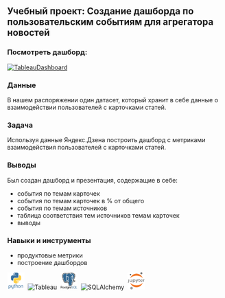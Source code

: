 ## Учебный проект: Создание дашборда по пользовательским событиям для агрегатора новостей

### Посмотреть дашборд:
<div id="badges">
  <a href="https://public.tableau.com/app/profile/anastasia4500/viz/YandexPracticum_TableauProject/Dashboard">
    <img src="https://i0.wp.com/sybyl.com/wp-content/uploads/2019/11/Tableau-Logo-for-website.jpg?ssl=1" alt="TableauDashboard" width="80" height="80"/>
  </a>
</div>

### Данные
В нашем распоряжении один датасет, который хранит в себе данные о взаимодействии пользователей с карточками статей.

### Задача
Используя данные Яндекс.Дзена построить дашборд с метриками взаимодействия пользователей с карточками статей.

### Выводы
Был создан дашборд и презентация, содержащие в себе:
- события по темам карточек
- события по темам карточек в % от общего
- события по темам источников
- таблица соответствия тем источников темам карточек
- выводы

### Навыки и инструменты
- продуктовые метрики
- построение дашбордов
<div>
  <img src="https://github.com/devicons/devicon/blob/master/icons/python/python-original-wordmark.svg" title="Python" alt="Python" width="40" height="40"/>&nbsp;
  <img src="https://i0.wp.com/sybyl.com/wp-content/uploads/2019/11/Tableau-Logo-for-website.jpg?ssl=1" title="Tableau" alt="Tableau" width="40" height="40"/>&nbsp;
  <img src="https://github.com/devicons/devicon/blob/master/icons/postgresql/postgresql-original-wordmark.svg"  title="PostgreSQL" alt="PostgreSQL" width="40" height="40"/>&nbsp;
  <img src="https://avatars.githubusercontent.com/u/6043126?s=200&v=4" title="SQLAlchemy" alt="SQLAlchemy" width="40" height="40"/>&nbsp;
  <img src="https://github.com/devicons/devicon/blob/master/icons/jupyter/jupyter-original-wordmark.svg" title="Jupyter" alt="Jupyter" width="40" height="40"/>
</div>

